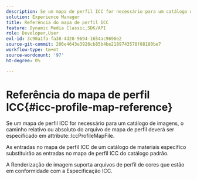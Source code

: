 ```yaml
---
description: Se um mapa de perfil ICC for necessário para um catálogo de imagens, o caminho relativo ou absoluto do arquivo de mapa de perfil deverá ser especificado no atributo IccProfileMapFile.
solution: Experience Manager
title: Referência do mapa de perfil ICC
feature: Dynamic Media Classic,SDK/API
role: Developer,User
exl-id: 3c90a1fa-fa38-4d20-9694-1654ac9690e2
source-git-commit: 206e4643e3926cb85b4be2189743578f88180be7
workflow-type: tm+mt
source-wordcount: '97'
ht-degree: 0%

---
```


# Referência do mapa de perfil ICC{#icc-profile-map-reference}

Se um mapa de perfil ICC for necessário para um catálogo de imagens, o caminho relativo ou absoluto do arquivo de mapa de perfil deverá ser especificado em attribute::IccProfileMapFile.

As entradas no mapa de perfil ICC de um catálogo de materiais específico substituirão as entradas no mapa de perfil ICC do catálogo padrão.

A Renderização de imagem suporta arquivos de perfil de cores que estão em conformidade com a Especificação ICC.
